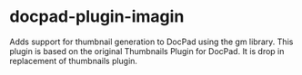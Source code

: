 docpad-plugin-imagin
====================

Adds support for thumbnail generation to DocPad using the gm library. This plugin is based on the original Thumbnails Plugin for DocPad. It is drop in replacement of thumbnails plugin.
